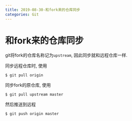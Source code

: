 ```yaml
---
title: 2019-08-30-和fork来的仓库同步
categories: Git
---
```

# 和fork来的仓库同步

git将fork的仓库名称记为`upstream`, 因此同步就和远程仓库一样.

同步远程仓库时, 使用

```
$ git pull origin
```

同步fork的原仓库, 使用

```
$ git pull upstream master
```

然后推送到远程

```
$ git push origin master
```

